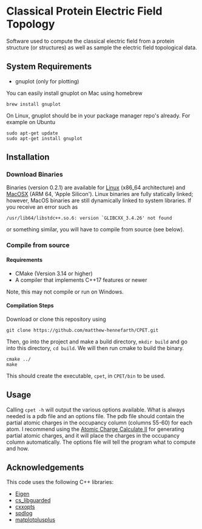 # Classical Protein Electric Field Topology
Software used to compute the classical electric field from a protein structure (or structures) as well as sample the electric field topological data.

## System Requirements
- gnuplot (only for plotting)

You can easily install gnuplot on Mac using homebrew

    brew install gnuplot

On Linux, gnuplot should be in your package manager repo's already. For example on Ubuntu

    sudo apt-get update
    sudo apt-get install gnuplot

## Installation
### Download Binaries
Binaries (version 0.2.1) are available for [Linux](https://github.com/matthew-hennefarth/CPET/releases/download/v0.2.1/cpet_Linux-x86_64) (x86_64 architecture) and [MacOSX](https://github.com/matthew-hennefarth/CPET/releases/download/v0.2.1/cpet_MacOSX-ARM64) (ARM 64, 'Apple Silicon'). Linux binaries are fully statically linked; however, MacOS binaries are still dynamically linked to system libraries. If you receive an error such as 

    /usr/lib64/libstdc++.so.6: version `GLIBCXX_3.4.26' not found

or something similar, you will have to compile from source (see below).

### Compile from source
#### Requirements
- CMake (Version 3.14 or higher)
- A compiler that implements C++17 features or newer

Note, this may not compile or run on Windows.

#### Compilation Steps
Download or clone this repository using

    git clone https://github.com/matthew-hennefarth/CPET.git
             
Then, go into the project and make a build directory, `mkdir build` and go into this directory, `cd build`. We will then run cmake to build the binary.

    cmake ../
    make

This should create the executable, `cpet`, in `CPET/bin` to be used.

## Usage
Calling `cpet -h` will output the various options available. What is always needed is a pdb file and an options file. The pdb file should contain the partial atomic charges in the occupancy column (columns 55-60) for each atom. I recommend using the [Atomic Charge Calculate II](https://acc2.ncbr.muni.cz/) for generating partial atomic charges, and it will place the charges in the occupancy column automatically. The options file will tell the program what to compute and how.

## Acknowledgements
This code uses the following C++ libraries:
- [Eigen](https://gitlab.com/libeigen/eigen)
- [cs_libguarded](https://github.com/copperspice/cs_libguarded)
- [cxxopts](https://github.com/jarro2783/cxxopts)
- [spdlog](https://github.com/gabime/spdlog)
- [matplotplusplus](https://github.com/alandefreitas/matplotplusplus)
